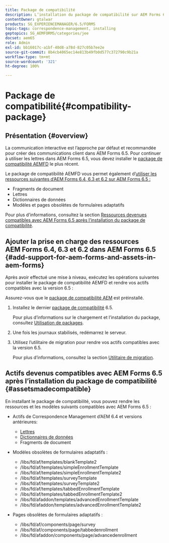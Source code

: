```yaml
---
title: Package de compatibilité
description: L’installation du package de compatibilité sur AEM Forms 6.5 vous permet d’utiliser les ressources de Correspondence Management d’AEM Forms 6.4 et versions antérieures, ainsi que les modèles et pages de formulaires adaptatifs obsolètes.
contentOwner: gtalwar
products: SG_EXPERIENCEMANAGER/6.5/FORMS
topic-tags: correspondence-management, installing
geptopics: SG_AEMFORMS/categories/jee
docset: aem65
role: Admin
exl-id: bb16017c-a1bf-40d8-a78d-827c05b7ee2e
source-git-commit: 8b4cb4065ec14e813b49fb0d577c372790c9b21a
workflow-type: tm+mt
source-wordcount: '321'
ht-degree: 100%

---
```


# Package de compatibilité{#compatibility-package}

## Présentation {#overview}

La communication interactive est l’approche par défaut et recommandée pour créer des communications client dans AEM Forms 6.5. Pour continuer à utiliser les lettres dans AEM Forms 6.5, vous devez installer le [package de compatibilité AEMFD](https://experienceleague.adobe.com/docs/experience-manager-release-information/aem-release-updates/forms-updates/aem-forms-releases.html?lang=fr) le plus récent.

Le package de compatibilité AEMFD vous permet également d’[utiliser les ressources suivantes d’AEM Forms 6.4, 6.3 et 6.2 sur AEM Forms 6.5 :](../../forms/using/compatibility-package.md#add-support-for-aem-forms-and-assets-in-aem-forms)

* Fragments de document
* Lettres
* Dictionnaires de données
* Modèles et pages obsolètes de formulaires adaptatifs

Pour plus d’informations, consultez la section [Ressources devenues compatibles avec AEM Forms 6.5 après l’installation du package de compatibilité](../../forms/using/compatibility-package.md#assetsmadecompatible).

## Ajouter la prise en charge des ressources AEM Forms 6.4, 6.3 et 6.2 dans AEM Forms 6.5 {#add-support-for-aem-forms-and-assets-in-aem-forms}

Après avoir effectué une mise à niveau, exécutez les opérations suivantes pour installer le package de compatibilité AEMFD et rendre vos actifs compatibles avec la version 6.5 :

Assurez-vous que le [package de compatibilité AEM](https://experienceleague.adobe.com/docs/experience-manager-release-information/aem-release-updates/forms-updates/aem-forms-releases.html?lang=fr) est préinstallé.

1. Installez le dernier [package de compatibilité](https://experienceleague.adobe.com/docs/experience-manager-release-information/aem-release-updates/forms-updates/aem-forms-releases.html?lang=fr) 6.5.

   Pour plus d’informations sur le chargement et l’installation du package, consultez [Utilisation de packages](/help/sites-administering/package-manager.md).

1. Une fois les journaux stabilisés, redémarrez le serveur.
1. Utilisez l’utilitaire de migration pour rendre vos actifs compatibles avec la version 6.5.

   Pour plus d’informations, consultez la section [Utilitaire de migration](../../forms/using/migration-utility.md).

## Actifs devenus compatibles avec AEM Forms 6.5 après l’installation du package de compatibilité {#assetsmadecompatible}

En installant le package de compatibilité, vous pouvez rendre les ressources et les modèles suivants compatibles avec AEM Forms 6.5 :

* Actifs de Correspondence Management d’AEM 6.4 et versions antérieures:

   * [Lettres](../../forms/using/create-letter.md)
   * [Dictionnaires de données](/help/forms/using/data-dictionary.md)
   * Fragments de document

* Modèles obsolètes de formulaires adaptatifs :

   * /libs/fd/af/templates/blankTemplate2
   * /libs/fd/af/templates/simpleEnrollmentTemplate
   * /libs/fd/af/templates/simpleEnrollmentTemplate2
   * /libs/fd/af/templates/surveyTemplate
   * /libs/fd/af/templates/surveyTemplate2
   * /libs/fd/af/templates/tabbedEnrollmentTemplate
   * /libs/fd/af/templates/tabbedEnrollmentTemplate2
   * /libs/fd/afaddon/templates/advancedEnrollmentTemplate
   * /libs/fd/afaddon/templates/advancedEnrollmentTemplate2

* Pages obsolètes de formulaires adaptatifs :

   * /libs/fd/af/components/page/survey
   * /libs/fd/af/components/page/tabbedenrollment
   * /libs/fd/afaddon/components/page/advancedenrollment
